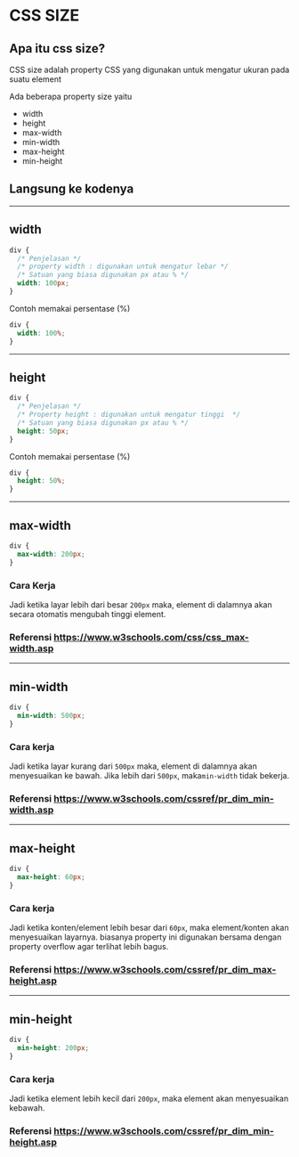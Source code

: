 # CSS SIZE

## Apa itu css size?

CSS size adalah property CSS yang digunakan untuk mengatur ukuran pada suatu element

Ada beberapa property size yaitu

- width
- height
- max-width
- min-width
- max-height
- min-height

## Langsung ke kodenya

---

## width

```css
div {
  /* Penjelasan */
  /* property width : digunakan untuk mengatur lebar */
  /* Satuan yang biasa digunakan px atau % */
  width: 100px;
}
```

Contoh memakai persentase (%)

```css
div {
  width: 100%;
}
```

---

## height

```css
div {
  /* Penjelasan */
  /* Property height : digunakan untuk mengatur tinggi  */
  /* Satuan yang biasa digunakan px atau % */
  height: 50px;
}
```

Contoh memakai persentase (%)

```css
div {
  height: 50%;
}
```

---

## max-width

```css
div {
  max-width: 200px;
}
```

### Cara Kerja

Jadi ketika layar lebih dari besar `200px` maka, element di dalamnya akan secara otomatis mengubah tinggi element.

### Referensi https://www.w3schools.com/css/css_max-width.asp

---

## min-width

```css
div {
  min-width: 500px;
}
```

### Cara kerja

Jadi ketika layar kurang dari `500px` maka, element di dalamnya akan menyesuaikan ke bawah.
Jika lebih dari `500px`, maka`min-width` tidak bekerja.

### Referensi https://www.w3schools.com/cssref/pr_dim_min-width.asp

---

## max-height

```css
div {
  max-height: 60px;
}
```

### Cara kerja

Jadi ketika konten/element lebih besar dari `60px`, maka element/konten akan menyesuaikan layarnya. biasanya property ini digunakan bersama dengan property overflow agar terlihat lebih bagus.

### Referensi https://www.w3schools.com/cssref/pr_dim_max-height.asp

---

## min-height

```css
div {
  min-height: 200px;
}
```

### Cara kerja

Jadi ketika element lebih kecil dari `200px`, maka element akan menyesuaikan kebawah.

### Referensi https://www.w3schools.com/cssref/pr_dim_min-height.asp
